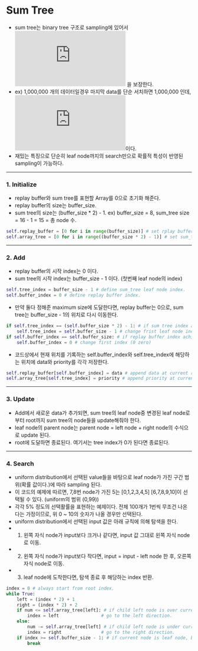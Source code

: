 # Sum Tree
* sum tree는 binary tree 구조로 sampling에 있어서 ![equation](https://latex.codecogs.com/gif.latex?%5Clog%20N) 을 보장한다.
* ex) 1,000,000 개의 데이터일경우 마지막 data를 단순 서치하면 1,000,000 인데, ![equation](https://latex.codecogs.com/gif.latex?%5Clog%201000000%20%3D%206)이다.
* 재밌는 특징으로 단순히 leaf node까지의 search만으로 확률적 특성이 반영된 sampling이 가능하다.
- - -

### 1. Initialize
* replay buffer와 sum tree를 표현할 Array를 0으로 초기화 해준다.
* replay buffer의 size는 buffer_size. 
* sum tree의 size는 (buffer_size * 2) - 1. ex) buffer_size = 8, sum_tree size = 16 - 1 = 15 = 총 node 수.
```python
self.replay_buffer = [0 for i in range(buffer_size)] # set rplay buffer size.
self.array_tree = [0 for i in range((buffer_size * 2) - 1)] # set sum_tree size (double of buffer size)
```
- - -

### 2. Add
* replay buffer의 시작 index는 0 이다.
* sum tree의 시작 index는 buffer_size - 1 이다. (첫번째 leaf node의 index)
```python
self.tree_index = buffer_size - 1 # define sum_tree leaf node index.
self.buffer_index = 0 # define replay buffer index.
```
* 만약 둘다 정해준 maximum size에 도달한다면, replay buffer는 0으로, sum tree는 buffer_size - 1의 위치로 다시 이동한다.
```python
if self.tree_index == (self.buffer_size * 2) - 1: # if sum tree index achive last index.
    self.tree_index = self.buffer_size - 1 # change frist leaf node index.
if self.buffer_index == self.buffer_size: # if replay buffer index achive last index.
    self.buffer_index = 0 # change first index (0 zero)
```
* 코드상에서 현재 위치를 기록하는 self.buffer_index와 self.tree_index에 해당하는 위치에 data와 priority를 각각 저장한다.
```python
self.replay_buffer[self.buffer_index] = data # append data at current replay buffer index.
self.array_tree[self.tree_index] = priority # append priority at current sum_tree leaf node index.

```

- - -

### 3. Update
* Add에서 새로운 data가 추가되면, sum tree의 leaf node중 변경된 leaf node로 부터 root까지 sum tree의 node들을 update해줘야 한다.
* leaf node의 parent node는 parent node = left node + right node의 수식으로 update 된다.
* root에 도달하면 종료된다. 여기서는 tree index가 0가 된다면 종료된다.

- - -

### 4. Search
* uniform distribution에서 선택된 value들을 바탕으로 leaf node가 가진 구간 범위(확률 값이다.)에 따라 sampling 된다.
* 이 코드의 예제에 따르면, 7,8번 node가 가진 5는 [0,1,2,3,4,5] [6,7,8,9,10]이 선택될 수 있다. (uniform의 범위 (0,99))
* 각각 5% 정도의 선택활률을 표현하는 예제이다. 전체 100개가 1번씩 무조건 나온다는 가정이므로, 위 0 ~ 10의 숫자가 나올 경우만 선택된다.
* uniform distribution에서 선택된 input 값은 아래 규칙에 의해 탐색을 한다.
* 1. 왼쪽 자식 node가 input보다 크거나 같다면, input 값 그대로 왼쪽 자식 node로 이동.
* 2. 왼쪽 자식 node가 input보다 작다면, input = input - left node 한 후, 오른쪽 자식 node로 이동.
* 3. leaf node에 도착한다면, 탐색 종료 후 해당하는 index 반환.
```python
index = 0 # always start from root index.
while True:
    left = (index * 2) + 1
    right = (index * 2) + 2
    if num <= self.array_tree[left]: # if child left node is over current value. 
        index = left                # go to the left direction.
    else:
        num -= self.array_tree[left] # if child left node is under current value.
        index = right               # go to the right direction.
    if index >= self.buffer_size - 1: # if current node is leaf node, break!
        break
```

